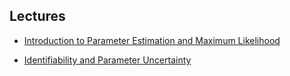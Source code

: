
## Lectures

- [Introduction to Parameter Estimation and Maximum Likelihood](https://epimath.github.io/epid-814-materials/Lectures/ParameterEstimationML.pdf)

- [Identifiability and Parameter Uncertainty](https://epimath.github.io/epid-814-materials/Lectures/IdentifiabilityUncertainty.pdf)
